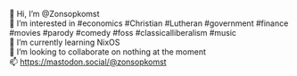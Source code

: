 👋 Hi, I’m @Zonsopkomst  
 👀 I’m interested in #economics #Christian #Lutheran #government
    #finance #movies #parody #comedy #foss #classicalliberalism #music  
🌱 I’m currently learning NixOS  
💞️ I’m looking to collaborate on nothing at the moment  
📫 https://mastodon.social/@zonsopkomst  

<!---
Zonsopkomst/Zonsopkomst is a ✨ special ✨ repository because its `README.md` (this file) appears on your GitHub profile.
You can click the Preview link to take a look at your changes.
--->
